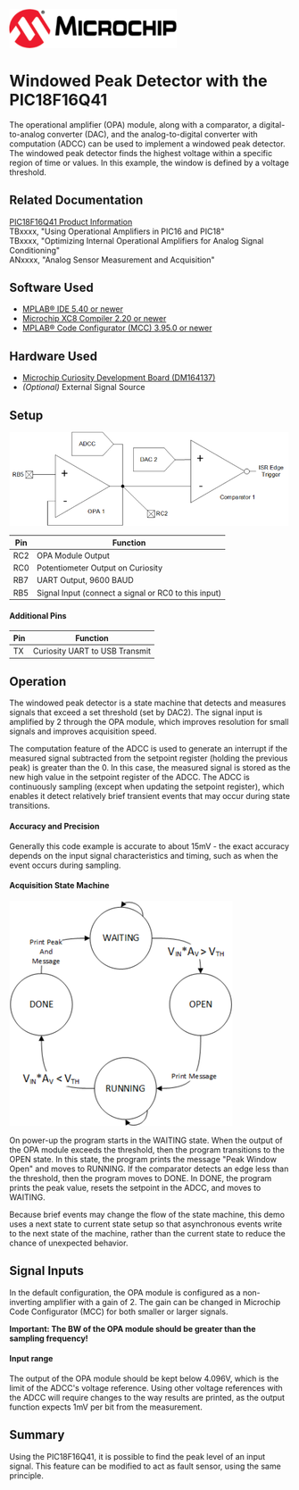 <!-- Please do not change this html logo with link -->
<a href="https://www.microchip.com" rel="nofollow"><img src="images/microchip.png" alt="MCHP" width="300"/></a>

# Windowed Peak Detector with the PIC18F16Q41
The operational amplifier (OPA) module, along with a comparator, a digital-to-analog converter (DAC), and the analog-to-digital converter with computation (ADCC) can be used to implement a windowed peak detector. The windowed peak detector finds the highest voltage within a specific region of time or values. In this example, the window is defined by a voltage threshold.

## Related Documentation

<a href="https://www.microchip.com/wwwproducts/en/PIC18F16Q41">PIC18F16Q41 Product Information</a><br>
TBxxxx, "Using Operational Amplifiers in PIC16 and PIC18"<br>
TBxxxx, "Optimizing Internal Operational Amplifiers for Analog Signal Conditioning"<br>
ANxxxx, "Analog Sensor Measurement and Acquisition"

## Software Used

* <a href="http://www.microchip.com/mplab/mplab-x-ide">MPLAB® IDE 5.40 or newer</a>
* <a href="https://www.microchip.com/mplab/compilers">Microchip XC8 Compiler 2.20 or newer</a>
* <a href="https://www.microchip.com/mplab/mplab-code-configurator">MPLAB® Code Configurator (MCC) 3.95.0 or newer</a>

## Hardware Used

* <a href="https://www.microchip.com/DevelopmentTools/ProductDetails/PartNO/DM164137"> Microchip Curiosity Development Board (DM164137) </a>
* *(Optional)* External Signal Source

## Setup

<img src="images/diagram.png" alt="schematic" width="500px" /><br>

| Pin | Function
| --- | --------
| RC2 | OPA Module Output
| RC0 | Potentiometer Output on Curiosity
| RB7 | UART Output, 9600 BAUD
| RB5 | Signal Input (connect a signal or RC0 to this input)

#### Additional Pins

| Pin | Function
| --- | --------
| TX  | Curiosity UART to USB Transmit

## Operation
The windowed peak detector is a state machine that detects and measures signals that exceed a set threshold (set by DAC2). The signal input is amplified by 2 through the OPA module, which improves resolution for small signals and improves acquisition speed.

 The computation feature of the ADCC is used to generate an interrupt if the measured signal subtracted from the setpoint register (holding the previous peak) is greater than the 0. In this case, the measured signal is stored as the new high value in the setpoint register of the ADCC. The ADCC is continuously sampling (except when updating the setpoint register), which enables it detect relatively brief transient events that may occur during state transitions.

#### Accuracy and Precision
Generally this code example is accurate to about 15mV - the exact accuracy depends on the input signal characteristics and timing, such as when the event occurs during sampling.

#### Acquisition State Machine
<img src="images/stateMachine.png" alt="state machine drawing" width="400px" /><br>

On power-up the program starts in the WAITING state. When the output of the OPA module exceeds the threshold, then the program transitions to the OPEN state. In this state, the program prints the message "Peak Window Open" and moves to RUNNING. If the comparator detects an edge less than the threshold, then the program moves to DONE. In DONE, the program prints the peak value, resets the setpoint in the ADCC, and moves to WAITING.

Because brief events may change the flow of the state machine, this demo uses a next state to current state setup so that asynchronous events write to the next state of the machine, rather than the current state to reduce the chance of unexpected behavior.

## Signal Inputs
In the default configuration, the OPA module is configured as a non-inverting amplifier with a gain of 2. The gain can be changed in Microchip Code Configurator (MCC) for both smaller or larger signals.

**Important: The BW of the OPA module should be greater than the sampling frequency!**

#### Input range
The output of the OPA module should be kept below 4.096V, which is the limit of the ADCC's voltage reference. Using other voltage references with the ADCC will require changes to the way results are printed, as the output function expects 1mV per bit from the measurement.

## Summary
Using the PIC18F16Q41, it is possible to find the peak level of an input signal. This feature can be modified to act as fault sensor, using the same principle.
